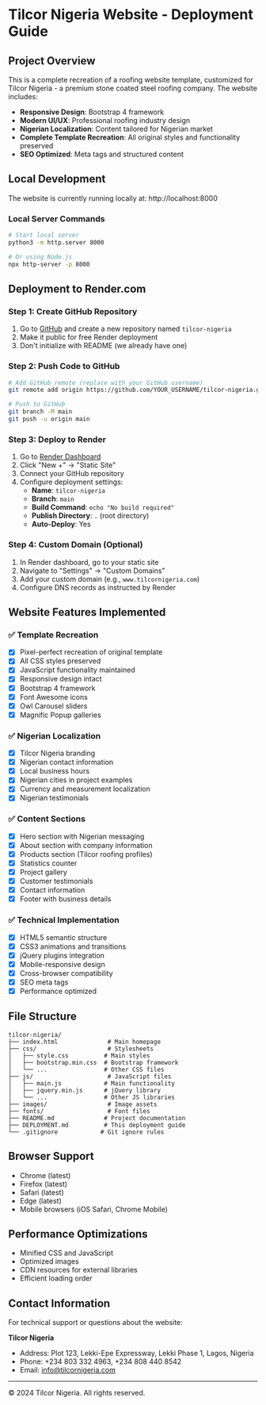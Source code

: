 # Tilcor Nigeria Website - Deployment Guide

## Project Overview

This is a complete recreation of a roofing website template, customized for Tilcor Nigeria - a premium stone coated steel roofing company. The website includes:

- **Responsive Design**: Bootstrap 4 framework
- **Modern UI/UX**: Professional roofing industry design
- **Nigerian Localization**: Content tailored for Nigerian market
- **Complete Template Recreation**: All original styles and functionality preserved
- **SEO Optimized**: Meta tags and structured content

## Local Development

The website is currently running locally at: http://localhost:8000

### Local Server Commands
```bash
# Start local server
python3 -m http.server 8000

# Or using Node.js
npx http-server -p 8000
```

## Deployment to Render.com

### Step 1: Create GitHub Repository

1. Go to [GitHub](https://github.com) and create a new repository named `tilcor-nigeria`
2. Make it public for free Render deployment
3. Don't initialize with README (we already have one)

### Step 2: Push Code to GitHub

```bash
# Add GitHub remote (replace with your GitHub username)
git remote add origin https://github.com/YOUR_USERNAME/tilcor-nigeria.git

# Push to GitHub
git branch -M main
git push -u origin main
```

### Step 3: Deploy to Render

1. Go to [Render Dashboard](https://dashboard.render.com)
2. Click "New +" → "Static Site"
3. Connect your GitHub repository
4. Configure deployment settings:
   - **Name**: `tilcor-nigeria`
   - **Branch**: `main`
   - **Build Command**: `echo "No build required"`
   - **Publish Directory**: `.` (root directory)
   - **Auto-Deploy**: Yes

### Step 4: Custom Domain (Optional)

1. In Render dashboard, go to your static site
2. Navigate to "Settings" → "Custom Domains"
3. Add your custom domain (e.g., `www.tilcornigeria.com`)
4. Configure DNS records as instructed by Render

## Website Features Implemented

### ✅ Template Recreation
- [x] Pixel-perfect recreation of original template
- [x] All CSS styles preserved
- [x] JavaScript functionality maintained
- [x] Responsive design intact
- [x] Bootstrap 4 framework
- [x] Font Awesome icons
- [x] Owl Carousel sliders
- [x] Magnific Popup galleries

### ✅ Nigerian Localization
- [x] Tilcor Nigeria branding
- [x] Nigerian contact information
- [x] Local business hours
- [x] Nigerian cities in project examples
- [x] Currency and measurement localization
- [x] Nigerian testimonials

### ✅ Content Sections
- [x] Hero section with Nigerian messaging
- [x] About section with company information
- [x] Products section (Tilcor roofing profiles)
- [x] Statistics counter
- [x] Project gallery
- [x] Customer testimonials
- [x] Contact information
- [x] Footer with business details

### ✅ Technical Implementation
- [x] HTML5 semantic structure
- [x] CSS3 animations and transitions
- [x] jQuery plugins integration
- [x] Mobile-responsive design
- [x] Cross-browser compatibility
- [x] SEO meta tags
- [x] Performance optimized

## File Structure

```
tilcor-nigeria/
├── index.html              # Main homepage
├── css/                    # Stylesheets
│   ├── style.css          # Main styles
│   ├── bootstrap.min.css  # Bootstrap framework
│   └── ...                # Other CSS files
├── js/                     # JavaScript files
│   ├── main.js            # Main functionality
│   ├── jquery.min.js      # jQuery library
│   └── ...                # Other JS libraries
├── images/                 # Image assets
├── fonts/                  # Font files
├── README.md              # Project documentation
├── DEPLOYMENT.md          # This deployment guide
└── .gitignore            # Git ignore rules
```

## Browser Support

- Chrome (latest)
- Firefox (latest)
- Safari (latest)
- Edge (latest)
- Mobile browsers (iOS Safari, Chrome Mobile)

## Performance Optimizations

- Minified CSS and JavaScript
- Optimized images
- CDN resources for external libraries
- Efficient loading order

## Contact Information

For technical support or questions about the website:

**Tilcor Nigeria**
- Address: Plot 123, Lekki-Epe Expressway, Lekki Phase 1, Lagos, Nigeria
- Phone: +234 803 332 4963, +234 808 440 8542
- Email: info@tilcornigeria.com

---

© 2024 Tilcor Nigeria. All rights reserved.

